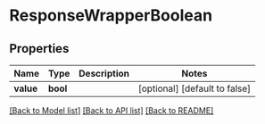 # ResponseWrapperBoolean

## Properties
Name | Type | Description | Notes
------------ | ------------- | ------------- | -------------
**value** | **bool** |  | [optional] [default to false]

[[Back to Model list]](../../README.md#documentation-for-models) [[Back to API list]](../../README.md#documentation-for-api-endpoints) [[Back to README]](../../README.md)


